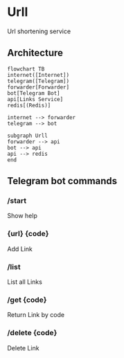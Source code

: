 # Urll
Url shortening service

## Architecture
```mermaid
flowchart TB
internet([Internet])
telegram([Telegram])
forwarder[Forwarder]
bot[Telegram Bot]
api[Links Service]
redis[(Redis)]

internet --> forwarder
telegram --> bot

subgraph Urll
forwarder --> api
bot --> api
api --> redis
end
```


## Telegram bot commands

### /start
Show help

### {url} {code}
Add Link

### /list
List all Links

### /get {code}
Return Link by code

### /delete {code}
Delete Link